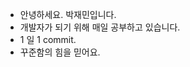 -  안녕하세요. 박재민입니다.
-  개발자가 되기 위해 매일 공부하고 있습니다.
-  1 일 1 commit.
-  꾸준함의 힘을 믿어요.

<!---
jacob3015/jacob3015 is a ✨ special ✨ repository because its `README.md` (this file) appears on your GitHub profile.
You can click the Preview link to take a look at your changes.
--->
